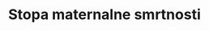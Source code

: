 ---
title: Stopa maternalne smrtnosti
permalink: /3-1-1/
sdg_goal: 3
layout: indicator
indicator: 3.1.1
indicator_variable: null
graph: null
graph_type_description: 2018  or  2019  (new  birth  certificate)
graph_status_notes: Assigned
variable_description: null
variable_notes: null
un_designated_tier: '2'
un_custodial_agency: 'WHO  (Partnering  Agencies:  UNFPA,  DESA  Population  Division,  World  Bank)'
target_id: '3.1'
has_metadata: true
goal_meta_link: 'http://unstats.un.org/sdgs/files/metadata-compilation/Metadata-Goal-3.pdf'
goal_meta_link_page: 2
indicator_name: Stopa maternalne smrtnosti
target: >-
  Do 2030. globalno smanjiti stopu maternalne smrtnosti na manje od 70 na 100,000 živorođenih 
method_of_computation: >-
  Number  of  maternal  deaths  /  Number  of  live  births  Method  of  measurement  The  maternal  mortality  ratio  can  be  calculated  by  dividing  recorded  (or  estimated)  maternal  deaths  by  total  recorded  (or  estimated)  live  births  in  the  same  period  and  multiplying  by  100  000.  Measurement  requires  information  on  pregnancy  status,  timing  of  death  (during  pregnancy,  childbirth,  or  within  42  days  of  termination  of  pregnancy),  and  cause  of  death.  The  maternal  mortality  ratio  can  be  calculated  directly  from  data  collected  through  vital  registration  systems,  household  surveys  or  other  sources.  There  are  often  data  quality  problems,  particularly  related  to  the  underreporting  and  misclassification  of  maternal  deaths.  Therefore,  data  are  often  adjusted  in  order  to  take  these  data  quality  issues  into  account.  Because  maternal  mortality  is  a  relatively  rare  event,  large  sample  sizes  are  needed  if  household  surveys  are  used  to  identify  recent  maternal  deaths  in  the  household  (e.g.  last  year).  This  may  still  result  in  estimates  with  large  confidence  intervals,  limiting  the  usefulness  for  cross_country  or  over_time  comparisons.  To  reduce  sample  size  requirements,  the  sisterhood  method  used  in  the  DHS  and  multiple  indicator  surveys  (MICS4)  measures  maternal  mortality  by  asking  respondents  about  the  survival  of  sisters.  It  should  be  noted  that  the  sisterhood  method  results  in  pregnancy_related  mortality:  regardless  of  the  cause  of  death,  all  deaths  occurring  during  pregnancy,  birth  or  the  six  weeks  following  the  termination  of  the  pregnancy  are  included  in  the  numerator  of  the  maternal  mortality  ratio.  Censuses  have  also  included  questions  about  maternal  deaths  with  variable  success.  Reproductive  Age  Mortality  Studies  (RAMOS)  is  a  special  study  that  uses  varied  sources,  depending  on  the  context,  to  identify  all  deaths  of  women  of  reproductive  age  and  ascertain  which  of  these  deaths  are  maternal  or  pregnancy_  related.  Method  of  estimation  For  facility  data_based  maternal  mortality,  the  denominator  is  estimated  using  population  projections.  WHO,  UNICEF,  UNFPA,  the  United  Nations  Population  Division  and  The  World  Bank  have  developed  a  method  to  adjust  existing  data  in  order  to  take  into  account  these  data  quality  issues  and  ensure  the  comparability  of  different  data  sources.  This  method  involves  assessment  of  data  for  completeness  and,  where  necessary,  adjustment  for  underreporting  and  misclassification  of  deaths  as  well  as  development  of  estimates  through  statistical  modelling  for  countries  with  no  reliable  national  level  data.  Data  on  maternal  mortality  and  other  relevant  variables  are  obtained  through  databases  maintained  by  WHO,  the  United  Nations  Population  Division,  UNICEF,  and  The  World  Bank.  Data  available  from  countries  varies  in  terms  of  source  and  methods.  Given  the  variability  of  the  sources  of  data,  different  methods  are  used  for  each  data  source  in  order  to  arrive  at  country  estimates  that  are  comparable  and  permit  regional  and  global  aggregation.  Currently,  only  about  one  third  of  all  countries/territories  have  reliable  data  available  and  do  not  need  additional  estimations.  For  about  half  of  the  countries  included  in  the  estimation  process,  country_reported  estimates  of  maternal  mortality  are  adjusted  for  the  purposes  of  comparability  of  the  methodologies.  For  the  remainder  of  countries/territories  '  those  with  no  appropriate  maternal  mortality  data'__'a  statistical  model  is  employed  to  predict  maternal  mortality  levels.  However,  the  calculated  point  estimates  with  this  methodology  might  not  represent  the  true  levels  of  maternal  mortality.  It  is  advised  to  consider  the  estimates  together  with  the  reported  uncertainty  margins  within  which  the  true  levels  are  known  to  lie.  Predominant  type  of  statistics:  predicted.
source_title: null
source_notes: null
indicator_definition: >-
  Broj smrti žena na godišnjoj razini iz bilo kojeg razloga koji je povezan sa komplikacijama u trudnoći ili vođenjem trudnoće i poroda (osim slučajnih ili neočekivanih razloga) ili unutar 42 dana nakon završetka trudnoće,   bez obzira na trajanje trudnoće i mjesto poroda, izraženo na 100 000 živorođenih, u određenom vremensko razdoblje.
published: true  

---